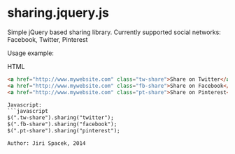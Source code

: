 sharing.jquery.js
=================

Simple jQuery based sharing library. Currently supported social networks: Facebook, Twitter, Pinterest

Usage example:

HTML
```html
<a href="http://www.mywebsite.com" class="tw-share">Share on Twitter</a>
<a href="http://www.mywebsite.com" class="fb-share">Share on Facebook</a>
<a href="http://www.mywebsite.com" class="pt-share">Share on Pinterest</a>

Javascript:
```javascript
$(".tw-share").sharing("twitter");
$(".fb-share").sharing("facebook");
$(".pt-share").sharing("pinterest");

Author: Jiri Spacek, 2014